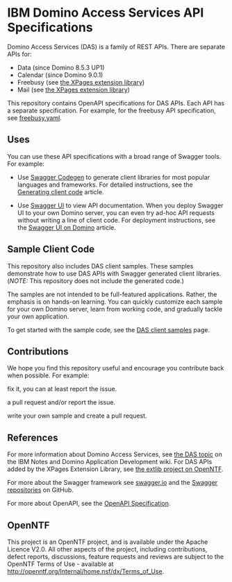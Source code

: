<!---
  © Copyright IBM Corp. 2017
  
  Licensed under the Apache License, Version 2.0 (the "License"); 
  you may not use this file except in compliance with the License. 
  You may obtain a copy of the License at:
  
  http://www.apache.org/licenses/LICENSE-2.0 
  
  Unless required by applicable law or agreed to in writing, software 
  distributed under the License is distributed on an "AS IS" BASIS, 
  WITHOUT WARRANTIES OR CONDITIONS OF ANY KIND, either express or 
  implied. See the License for the specific language governing 
--->

# IBM Domino Access Services API Specifications

Domino Access Services (DAS) is a family of REST APIs.  There are separate 
APIs for:

- Data (since Domino 8.5.3 UP1)
- Calendar (since Domino 9.0.1)
- Freebusy (see [the XPages extension library](http://extlib.openntf.org))
- Mail (see [the XPages extension library](http://extlib.openntf.org))

This repository contains OpenAPI specifications for DAS APIs.
Each API has a separate specification.  For example, for the freebusy API 
specification, see [freebusy.yaml](freebusy.yaml).

## Uses

You can use these API specifications with a broad range of Swagger tools.
For example:

- Use [Swagger Codegen](https://github.com/swagger-api/swagger-codegen) to 
  generate client libraries for most popular languages and frameworks.
  For detailed instructions, see the
  [Generating client code](https://github.com/OpenNTF/das-api-specs/wiki/Generating-client-code)
  article.

- Use [Swagger UI](https://github.com/swagger-api/swagger-ui) to view API 
  documentation.  When you deploy Swagger UI to your own 
  Domino server, you can even try ad-hoc API requests
  without writing a line of client code.  For deployment instructions, see
  the [Swagger UI on Domino](https://github.com/OpenNTF/das-api-specs/wiki/Swagger-UI-on-Domino)
  article.
  
## Sample Client Code

This repository also includes DAS client samples.  These samples
demonstrate how to use DAS APIs with Swagger generated client libraries.
(*NOTE:* This repository does not include the generated code.)

The samples are not intended to be full-featured applications.  Rather,
the emphasis is on hands-on learning.  You can quickly customize each
sample for your own Domino server, learn from working code, and gradually
tackle your own application.

To get started with the sample code, see the [DAS client samples](client-samples)
page.

## Contributions

We hope you find this repository useful and encourage you contribute
back when possible.  For example:

  fix it, you can at least report the issue.
  
  a pull request and/or report the issue.
  
  write your own sample and create a pull request.

## References

For more information about Domino Access Services, see 
[the DAS topic](https://www-10.lotus.com/ldd/ddwiki.nsf/xpAPIViewer.xsp?lookupName=IBM+Domino+Access+Services+9.0.1#action=openDocument&content=catcontent&ct=api)
on the IBM Notes and Domino Application Development wiki. For DAS APIs
added by the XPages Extension Library, see
[the extlib project on OpenNTF](https://extlib.openntf.org/).

For more about the Swagger framework see [swagger.io](http://swagger.io/)
and the [Swagger repositories](https://github.com/swagger-api) 
on GitHub.

For more about OpenAPI, see the [OpenAPI Specification](https://github.com/OAI/OpenAPI-Specification).

## OpenNTF

This project is an OpenNTF project, and is available under the Apache
Licence V2.0. All other aspects of the project, including contributions,
defect reports, discussions, feature requests and reviews are subject
to the OpenNTF Terms of Use - available at
http://openntf.org/Internal/home.nsf/dx/Terms_of_Use.
